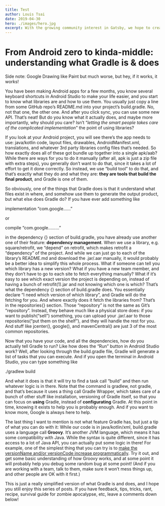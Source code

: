 ```yaml
---
title: Test
author: Louis Tsai
date: 2019-04-30
hero: ./images/hero.jpg
excerpt: With the growing community interest in Gatsby, we hope to create more resources that make it easier for anyone to grasp the power of this incredible tool.
---
```

# From Android zero to kinda-middle: understanding what Gradle is & does

Side note: Google Drawing like Paint but much worse, but hey, if it works, it works!

You have been making Android apps for a few months, you know several keyboard shortcuts in Android Studio to make your life easier, and you start to know what libraries are and how to use them. You usually just copy a line from some GitHub repo’s README.md into your project’s build.gradle. No, not that one, the other one. And after you click sync, you can use some new API. That’s neat! But do you know what it actually does, and maybe more importantly, why should you care? Isn’t “*letting the smart people takes care of the complicated implementation*” the point of using libraries?

If you look at your Android project, you will see there’s the app needs to use: java/kotlin code, layout files, drawables, AndroidManifest.xml, translations, and whatever 3rd party libraries config files that’s needed. So how exactly does all of these got bundle up together into a single apk/aab? While there are ways for you to do it manually (after all, apk is just a zip file with extra steps), you generally don’t want to do that, since it takes a lot of effort to get it done correctly. So instead, we use “build tool” to do that, and that’s exactly what they do and what they are: **they are tools that build the final product**, and Gradle is one of them.

So obviously, one of the things that Gradle does is that it understand what files exist in where, and somehow use them to generate the output product, but what else does Gradle do? If you have ever add something like

implementation “com.google……”

or

compile “com.google………”

in the dependency {} section of build.gradle, you have already use another one of their feature: **dependency management**. When we use a library, e.g. square/retrofit, we “depend” on retrofit, which makes retrofit a “dependency” of the project. And while we can just go to each of the library’s README.md and download the .jar/.aar manually, it would probably be a better idea to simplify this whole process. What if someone can tell you which library has a new version? What if you have a new team member, and they don’t have to go to each site to fetch everything manually? What if it’s easy to see which exact version the project is depending on, instead of having a bunch of retrofit(1).jar and not knowing which one is which? That’s what the dependency {} section of build.gradle does. You essentially declare “I need which version of which library”, and Gradle will do the fetching for you. And where exactly does it fetch the libraries from? That’s in the repositories{} section. Those “repository” is not the same as Git’s “repository”. Instead, they behave much like a physical store does: if you want to publish(“sell”) something, you can upload your .jar/.aar to those repositories(“put them on the shelf”), and they will handle the rest for you. And stuff like jcenter(), google(), and mavenCentral() are just 3 of the most common repositories.

Now that you have your code, and all the dependencies, how do you actually tell Gradle to run? Like how does the “Run” button in Android Studio work? Well, after looking through the build.gradle file, Gradle will generate a list of tasks that you can execute. And if you open the terminal in Android Studio, you can type something like

./gradlew build

And what it does is that it will try to find a task call “build” and then run whatever logic is in there. Note that the command is gradlew, not gradle, and that’s because it uses a thing call Gradle Wrapper, which takes care of a bunch of other stuff like installation, versioning of Gradle itself, so that you can focus on **using** Gradle, instead of **configurating** Gradle. At this point in time, knowing it exists to help you is probably enough. And if you want to know more, Google is always here to help.

The last thing I want to mention is not what feature Gradle has, but just a tip of what you can do with it: While our code is in java/kotlin/xml, build.gradle uses a language call **Groovy**. It’s another JVM language, which means it has some compatibility with Java. While the syntax is quite different, since it has access to a lot of Java API, you can actually put some logic in there! For example, one of the simplest thing that you can try is to [make the versionName and/or versionCode increase programmatically](https://stackoverflow.com/a/19184323/2384934). Try it out, and get some basic understanding of how Groovy works, and at some point it will probably help you debug some random bug at some point! (And if you are working with a team, talk to them, make sure it won’t mess things up, and other people are OK with it first.)

This is just a really simplified version of what Gradle is and does, and I hope you still enjoy this series of posts. If you have feedback, tips, tricks, rant, recipe, survival guide for zombie apocalypse, etc, leave a comments down below!
